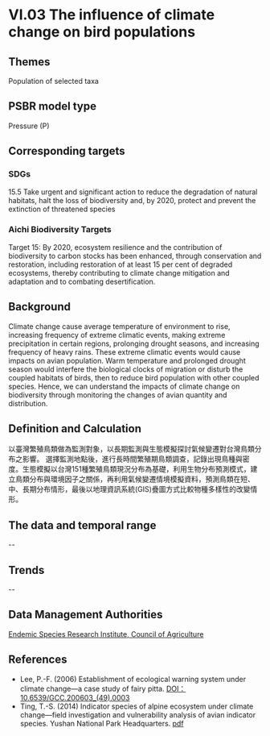 # VI.03 The influence of climate change on bird populations

<script type="text/javascript" src="http://cdn.mathjax.org/mathjax/latest/MathJax.js?config=TeX-AMS-MML_HTMLorMML"></script>

## Themes
Population of selected taxa
## PSBR model type
Pressure (P)
## Corresponding targets
### SDGs
15.5 Take urgent and significant action to reduce the degradation of natural habitats, halt the loss of biodiversity and, by 2020, protect and prevent the extinction of threatened species
### Aichi Biodiversity Targets
Target 15: By 2020, ecosystem resilience and the contribution of biodiversity to carbon stocks has been enhanced, through conservation and restoration, including restoration of at least 15 per cent of degraded ecosystems, thereby contributing to climate change mitigation and adaptation and to combating desertification.
## Background
Climate change cause average temperature of environment to rise, increasing frequency of extreme climatic events, making extreme precipitation in certain regions, prolonging drought seasons, and increasing frequency of heavy rains. These extreme climatic events would cause impacts on avian population. Warm temperature and prolonged drought season would interfere the biological clocks of migration or disturb the coupled habitats of birds, then to reduce bird population with other coupled species. Hence, we can understand the impacts of climate change on biodiversity through monitoring the changes of avian quantity and distribution.
## Definition and Calculation
以臺灣繁殖鳥類做為監測對象，以長期監測與生態模擬探討氣候變遷對台灣鳥類分布之影響。 選擇監測地點後，進行長時間繁殖期鳥類調查，記錄出現鳥種與密度。生態模擬以台灣151種繁殖鳥類現況分布為基礎，利用生物分布預測模式，建立鳥類分布與環境因子之關係，再利用氣候變遷情境模擬資料，預測鳥類在短、中、長期分布情形，最後以地理資訊系統(GIS)疊圖方式比較物種多樣性的改變情形。
## The data and temporal range
--
## Trends
--
## Data Management Authorities
[Endemic Species Research Institute, Council of Agriculture](https://www.tesri.gov.tw)
## References
* Lee, P.-F. (2006) Establishment of ecological warning system under climate change—a case study of fairy pitta. [DOI： 10.6539/GCC.200603_(49).0003](http://dx.doi.org/10.6539%2fGCC.200603_(49).0003)
* Ting, T.-S. (2014) Indicator species of alpine ecosystem under climate change—field investigation and vulnerability analysis of avian indicator species. Yushan National Park Headquarters. [pdf](https://www.ysnp.gov.tw/upload/documents/20150122_105012.89825.pdf)
